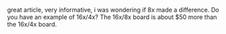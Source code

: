 great article, very informative, i was wondering if 8x made a difference. Do you have an example of 16x/4x? The 16x/8x board is about $50 more than the 16x/4x board.